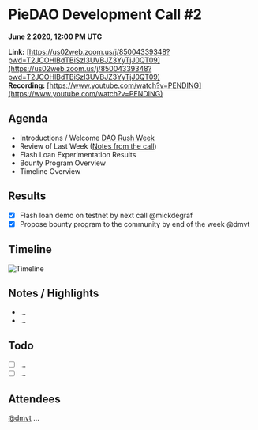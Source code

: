 # PieDAO Development Call \#2

**June 2 2020, 12:00 PM UTC**

**Link:** [https://us02web.zoom.us/j/85004339348?pwd=T2JCOHlBdTBiSzI3UVBJZ3YyTjJ0QT09](https://us02web.zoom.us/j/85004339348?pwd=T2JCOHlBdTBiSzI3UVBJZ3YyTjJ0QT09)  
 **Recording:** [https://www.youtube.com/watch?v=PENDING](https://www.youtube.com/watch?v=PENDING)

## Agenda

* Introductions / Welcome [DAO Rush Week](https://daorushweek.com)
* Review of Last Week ([Notes from the call](https://docs.piedao.org/development-calls/piedao-development-call-1))
* Flash Loan Experimentation Results
* Bounty Program Overview
* Timeline Overview

## Results

* [X] Flash loan demo on testnet by next call @mickdegraf
* [X] Propose bounty program to the community by end of the week @dmvt

## Timeline

![Timeline](https://media.discordapp.net/attachments/695690781016719521/717285969212080128/PieDAO_Timeline.png)

## Notes / Highlights

* ...
* ...

## Todo

* [ ] ...
* [ ] ...

## Attendees

[@dmvt](https://github.com/dmvt) ...
